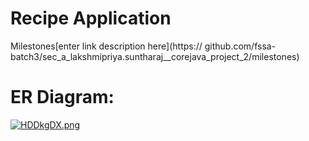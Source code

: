 # Recipe Application

Milestones[enter link description here](https://
github.com/fssa-batch3/sec_a_lakshmipriya.suntharaj__corejava_project_2/milestones)

# ER Diagram:
[![HDDkgDX.png](https://iili.io/HDDkgDX.png)](https://freeimage.host/)
